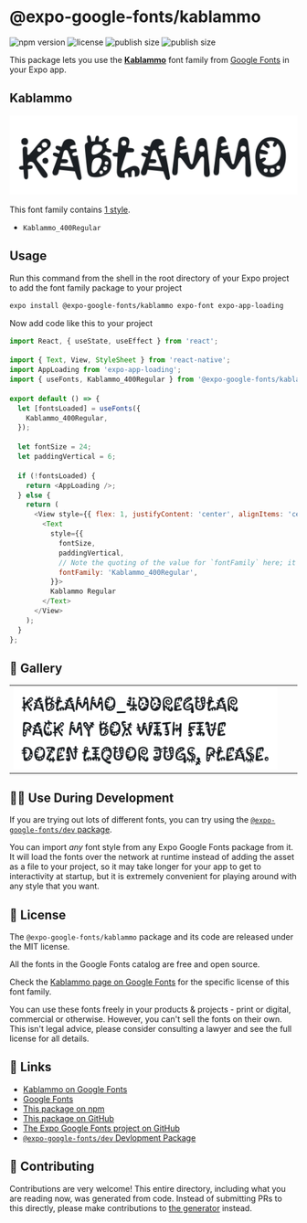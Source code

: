 # @expo-google-fonts/kablammo

![npm version](https://flat.badgen.net/npm/v/@expo-google-fonts/kablammo)
![license](https://flat.badgen.net/github/license/expo/google-fonts)
![publish size](https://flat.badgen.net/packagephobia/install/@expo-google-fonts/kablammo)
![publish size](https://flat.badgen.net/packagephobia/publish/@expo-google-fonts/kablammo)

This package lets you use the [**Kablammo**](https://fonts.google.com/specimen/Kablammo) font family from [Google Fonts](https://fonts.google.com/) in your Expo app.

## Kablammo

![Kablammo](./font-family.png)

This font family contains [1 style](#-gallery).

- `Kablammo_400Regular`

## Usage

Run this command from the shell in the root directory of your Expo project to add the font family package to your project
```sh
expo install @expo-google-fonts/kablammo expo-font expo-app-loading
```

Now add code like this to your project
```js
import React, { useState, useEffect } from 'react';

import { Text, View, StyleSheet } from 'react-native';
import AppLoading from 'expo-app-loading';
import { useFonts, Kablammo_400Regular } from '@expo-google-fonts/kablammo';

export default () => {
  let [fontsLoaded] = useFonts({
    Kablammo_400Regular,
  });

  let fontSize = 24;
  let paddingVertical = 6;

  if (!fontsLoaded) {
    return <AppLoading />;
  } else {
    return (
      <View style={{ flex: 1, justifyContent: 'center', alignItems: 'center' }}>
        <Text
          style={{
            fontSize,
            paddingVertical,
            // Note the quoting of the value for `fontFamily` here; it expects a string!
            fontFamily: 'Kablammo_400Regular',
          }}>
          Kablammo Regular
        </Text>
      </View>
    );
  }
};

```

## 🔡 Gallery


||||
|-|-|-|
|![Kablammo_400Regular](./Kablammo_400Regular.ttf.png)||||


## 👩‍💻 Use During Development

If you are trying out lots of different fonts, you can try using the [`@expo-google-fonts/dev` package](https://github.com/expo/google-fonts/tree/master/font-packages/dev#readme).

You can import *any* font style from any Expo Google Fonts package from it. It will load the fonts
over the network at runtime instead of adding the asset as a file to your project, so it may take longer
for your app to get to interactivity at startup, but it is extremely convenient
for playing around with any style that you want.

## 📖 License

The `@expo-google-fonts/kablammo` package and its code are released under the MIT license.

All the fonts in the Google Fonts catalog are free and open source.

Check the [Kablammo page on Google Fonts](https://fonts.google.com/specimen/Kablammo) for the specific license of this font family.

You can use these fonts freely in your products & projects - print or digital, commercial or otherwise. However, you can't sell the fonts on their own. This isn't legal advice, please consider consulting a lawyer and see the full license for all details.

## 🔗 Links

- [Kablammo on Google Fonts](https://fonts.google.com/specimen/Kablammo)
- [Google Fonts](https://fonts.google.com/)
- [This package on npm](https://www.npmjs.com/package/@expo-google-fonts/kablammo)
- [This package on GitHub](https://github.com/expo/google-fonts/tree/master/font-packages/kablammo)
- [The Expo Google Fonts project on GitHub](https://github.com/expo/google-fonts)
- [`@expo-google-fonts/dev` Devlopment Package](https://github.com/expo/google-fonts/tree/master/font-packages/dev)

## 🤝 Contributing

Contributions are very welcome! This entire directory, including what you are reading now, was generated from code. Instead of submitting PRs to this directly, please make contributions to [the generator](https://github.com/expo/google-fonts/tree/master/packages/generator) instead.

